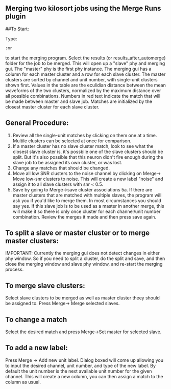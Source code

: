 ## Merging two kilosort jobs using the Merge Runs plugin

##To Start:

Type:
```bash
:mr
```
to start the merging program. Select the results (or results_after_automerge) folder for the job to be merged. This will open up a "slave" phy and merging gui. The "master" phy is the first phy instance. The merging gui has a column for each master cluster and a row for each slave cluster. The master clusters are sorted by channel and unit number, with single-unit clusters shown first. Values in the table are the eculidian distance between the mean waveforms of the two clusters, normalized by the maximum distance over all possible combinations. Numbers in red text indicate the match that will be made between master and slave job. Matches are initialized by the closest master cluster for each slave cluster.

## General Procedure:
1. Review all the single-unit matches by clicking on them one at a time. Multile clusters can be selected at once for comparison.
2. If a master cluster has no slave cluster match, look to see what the closest slave cluster is, it's possbile one of the slave clusters should be split. But it's also possible that this neuron didn't fire enough during the slave job to be assigned its own cluster, or was lost.
3. Change any matches that should be changed.
4. Move all low SNR clusters to the noise channel by clicking on Merge-> Move low-snr clusters to noise. This will create a new label "noise" and assign it to all slave clusters with snr < 0.5.
5. Save by going to Merge->save cluster associations
    5a. If there are master clusters that are matched with multiple slaves, the program will ask you if you'd like to merge them. In most circumstances you should say yes. If this slave job is to be used as a master in another merge, this will make it so there is only once cluster for each channel/unit number combination. Review the merges it made and then press save again.



## To split a slave or master cluster or to merge master clusters:
IMPORTANT: Currently the merging gui does not detect changes in either phy window. So if you need to split a cluster, do the split and save, and then close the merging window and slave phy window, and re-start the merging process.

## To merge slave clusters:
Select slave clusters to be merged as well as master cluster theey should be assigned to. Press Merge-> Merge selected slaves.

## To change a match
Select the desired match and press Merge->Set master for selected slave.

## To add a new label:
Press Merge -> Add new unit label. Dialog boxed will come up allowing you to input the desired channel, unit number, and type of the new label. By default the unit number is the next available unit number for the given channel. This will create a new column, you can then assign a match to the column as usual.

